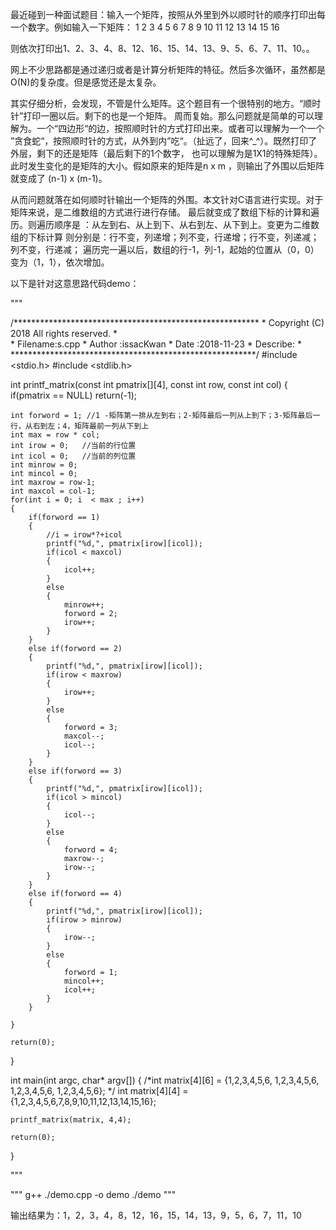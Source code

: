 最近碰到一种面试题目：输入一个矩阵，按照从外里到外以顺时针的顺序打印出每一个数字。例如输入一下矩阵：
1    2    3    4
5    6    7    8
9   10   11   12
13  14   15   16

则依次打印出1、2、3、4、8、12、16、15、14、13、9、5、6、7、11、10。。

网上不少思路都是通过递归或者是计算分析矩阵的特征。然后多次循环，虽然都是O(N)的复杂度。但是感觉还是太复杂。

其实仔细分析，会发现，不管是什么矩阵。这个题目有一个很特别的地方。“顺时针”打印一圈以后。剩下的也是一个矩阵。
周而复始。那么问题就是简单的可以理解为。一个“四边形“的边，按照顺时针的方式打印出来。或者可以理解为一个一个
”贪食蛇“，按照顺时针的方式，从外到内”吃“。（扯远了，回来^_^）。既然打印了外层，剩下的还是矩阵（最后剩下的1个数字，
也可以理解为是1X1的特殊矩阵）。此时发生变化的是矩阵的大小。假如原来的矩阵是n x m ，则输出了外围以后矩阵就变成了
(n-1) x (m-1)。

从而问题就落在如何顺时针输出一个矩阵的外围。本文针对C语言进行实现。对于矩阵来说，是二维数组的方式进行进行存储。
最后就变成了数组下标的计算和遍历。则遍历顺序是 ：从左到右、从上到下、从右到左、从下到上。变更为二维数组的下标计算
则分别是：行不变，列递增；列不变，行递增；行不变，列递减；列不变，行递减；
遍历完一遍以后，数组的行-1，列-1，起始的位置从（0，0） 变为（1，1），依次增加。

以下是针对这意思路代码demo：

"""

\/\********************************************************
\*   Copyright (C) 2018 All rights reserved.
\*   
\*   Filename:s.cpp
\*   Author  :issacKwan
\*   Date    :2018-11-23
\*   Describe:
\*
\********************************************************/
\#include <stdio.h>
\#include <stdlib.h>


int printf_matrix(const int pmatrix[][4], const int row, const int col)
{
	if(pmatrix == NULL)
		return(-1);

	int forword = 1; //1 -矩阵第一排从左到右；2-矩阵最后一列从上到下；3-矩阵最后一行，从右到左；4，矩阵最前一列从下到上
	int max = row * col;
	int irow = 0;	//当前的行位置
	int icol = 0;	//当前的列位置
	int minrow = 0;
	int mincol = 0;
	int maxrow = row-1;
	int maxcol = col-1;
	for(int i = 0; i  < max ; i++)
	{
		if(forword == 1)
		{
			//i = irow*?+icol
			printf("%d,", pmatrix[irow][icol]);
			if(icol < maxcol)
			{
				icol++;
			}
			else
			{
				minrow++;
				forword = 2;
				irow++;
			}
		}
		else if(forword == 2)
		{
			printf("%d,", pmatrix[irow][icol]);
			if(irow < maxrow)
			{
				irow++;
			}
			else
			{
				forword = 3;
				maxcol--;
				icol--;
			}
		}
		else if(forword == 3)
		{
			printf("%d,", pmatrix[irow][icol]);
			if(icol > mincol)
			{
				icol--;
			}
			else
			{
				forword = 4;
				maxrow--;
				irow--;
			}
		}
		else if(forword == 4)
		{
			printf("%d,", pmatrix[irow][icol]);
			if(irow > minrow)
			{
				irow--;
			}
			else
			{
				forword = 1;
				mincol++;
				icol++;
			}
		}

	}

	return(0);
}


int main(int argc, char* argv[])
{
	/*int matrix[4][6] = {1,2,3,4,5,6,
		1,2,3,4,5,6,
		1,2,3,4,5,6,
		1,2,3,4,5,6};
	*/
	int matrix[4][4] = {1,2,3,4,5,6,7,8,9,10,11,12,13,14,15,16};


	printf_matrix(matrix, 4,4);

	return(0);
}

"""

"""
g++ ./demo.cpp -o demo
./demo
"""

输出结果为：1，2，3，4，8，12，16，15，14，13，9，5，6，7，11，10
